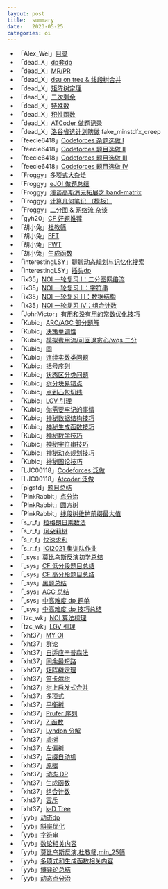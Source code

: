 ```yaml
---
layout: post
title:  summary
date:   2023-05-25
categories: oi
---
```


*   「Alex_Wei」[目录](https://www.cnblogs.com/alex-wei)
*   「dead_X」[dp套dp](https://www.cnblogs.com/dead-X/p/14274671.html)
*   「dead_X」[MR/PR](https://www.cnblogs.com/dead-X/p/14274683.html)
*   「dead_X」[dsu on tree & 线段树合并](https://www.cnblogs.com/dead-X/p/14274688.html)
*   「dead_X」[矩阵树定理](https://www.cnblogs.com/dead-X/p/matrix-tree.html)
*   「dead_X」[二次剩余](https://www.cnblogs.com/dead-X/p/mod-sqrt.html)
*   「dead_X」[特殊数](https://www.cnblogs.com/dead-X/p/14339587.html)
*   「dead_X」[积性函数](https://www.cnblogs.com/dead-X/p/14759164.html)
*   「dead_X」[ATCoder 做题记录](https://www.cnblogs.com/dead-X/p/15438816.html)
*   「dead_X」[洛谷省选计划瞎做](https://www.cnblogs.com/dead-X/protected/p/17007384.html) fake_minstdfx_creep
*   「feecle6418」[Codeforces 杂题选做 I](https://www.luogu.com.cn/blog/feecle6418/codeforces-za-ti-xuan-zuo-i)
*   「feecle6418」[Codeforces 题目选做 II](https://www.luogu.com.cn/blog/feecle6418/codeforces-ti-mu-xuan-zuo-ii)
*   「feecle6418」[Codeforces 题目选做 III](https://www.luogu.com.cn/blog/feecle6418/codeforces-ti-mu-xuan-zuo-iii)
*   「feecle6418」[Codeforces 题目选做 IV](https://www.luogu.com.cn/blog/feecle6418/codeforces-ti-mu-xuan-zuo-iv)
*   「Froggy」[多项式大杂烩](https://www.luogu.com.cn/blog/froggy/duo-xiang-shi-tai-za-hui)
*   「Froggy」[eJOI 做题总结](https://www.luogu.com.cn/blog/froggy/ejoi-zuo-ti-zong-jie)
*   「Froggy」[浅谈高斯消元拓展之 band-matrix](https://www.luogu.com.cn/blog/froggy/qian-tan-gao-si-xiao-yuan-ta-zhan-zhi-band-matrix)
*   「Froggy」[计算几何笔记 （模板）](https://www.luogu.com.cn/blog/froggy/ji-suan-ji-he-bi-ji)
*   「Froggy」[二分图 & 网络流 杂谈](https://www.luogu.com.cn/blog/froggy/sb-flow)
*   「gyh20」[CF 好题推荐](https://www.luogu.com.cn/blog/gyh20/post-60-ti-jin-jie-ji-hua)
*   「胡小兔」[杜教筛](https://www.cnblogs.com/RabbitHu/p/9154403.html)
*   「胡小兔」[FFT](https://www.cnblogs.com/RabbitHu/p/FFT.html)
*   「胡小兔」[FWT](https://www.cnblogs.com/RabbitHu/p/9182047.html)
*   「胡小兔」[生成函数](https://www.cnblogs.com/RabbitHu/p/9178645.html)
*   「interestingLSY」[聊聊动态规划与记忆化搜索](https://www.luogu.com.cn/blog/interestingLSY/memdfs-and-dp)
*   「interestingLSY」[插头dp](https://www.luogu.com.cn/blog/interestingLSY/cha-tou-dp-zong-jie)
*   「ix35」[NOI 一轮复习 I：二分图网络流](https://www.luogu.com.cn/blog/ix-35/noi-yi-lun-fu-xi-i-er-fen-tu-wang-lao-liu)
*   「ix35」[NOI 一轮复习 II：字符串](https://www.luogu.com.cn/blog/ix-35/noi-yi-lun-fu-xi-ii-zi-fu-chuan)
*   「ix35」[NOI 一轮复习 III：数据结构](https://www.luogu.com.cn/blog/ix-35/noi-yi-lun-fu-xi-iii-shuo-ju-jie-gou)
*   「ix35」[NOI 一轮复习 IV：组合计数](https://www.luogu.com.cn/blog/ix-35/noi-yi-lun-fu-xi-iv-zu-ge-ji-shuo)
*   「JohnVictor」[有用和没有用的常数优化技巧](https://www.luogu.com.cn/blog/JohnVictor/you-yong-hu-mei-you-yong-di-chang-shuo-you-hua-ji-qiao)
*   「Kubic」[ARC/AGC 部分题解](https://www.luogu.com.cn/blog/119621/agc-bu-fen-ti-xie)
*   「Kubic」[决策单调性](https://www.luogu.com.cn/blog/119621/jue-ce-dan-diao-xing)
*   「Kubic」[模拟费用流/可回退贪心/wqs 二分](https://www.luogu.com.cn/blog/119621/mu-ni-fei-yong-liu-ke-hui-tui-tan-xin-wqs-er-fen)
*   「Kubic」[圆](https://www.luogu.com.cn/blog/119621/post-yuan)
*   「Kubic」[连续实数类问题](https://www.luogu.com.cn/blog/119621/lian-xu-shi-shuo-lei-wen-ti-di-ji-zhong-xie-jue-fang-an)
*   「Kubic」[括号序列](https://www.luogu.com.cn/blog/119621/kuo-hao-xu-lie-wen-ti)
*   「Kubic」[状态区分类问题](https://www.luogu.com.cn/blog/119621/zhuang-tai-ou-fen-lei-wen-ti)
*   「Kubic」[树分块易错点](https://www.luogu.com.cn/blog/119621/shu-fen-kuai-yi-cuo-dian)
*   「Kubic」[点到凸包切线](https://www.luogu.com.cn/blog/119621/dian-dao-tu-bao-qie-xian)
*   「Kubic」[LGV 引理](https://www.luogu.com.cn/blog/119621/lgv-yin-li)
*   「Kubic」[你需要牢记的事情](https://www.luogu.com.cn/blog/119621/ni-xu-yao-lao-ji-di-shi-qing-post)
*   「Kubic」[神秘数据结构技巧](https://www.luogu.com.cn/blog/119621/shen-mi-shuo-ju-jie-gou-ji-qiao)
*   「Kubic」[神秘生成函数技巧](https://www.luogu.com.cn/blog/119621/shen-mi-sheng-cheng-han-shuo-ji-qiao)
*   「Kubic」[神秘数学技巧](https://www.luogu.com.cn/blog/119621/shen-mi-shuo-xue-ji-qiao)
*   「Kubic」[神秘字符串技巧](https://www.luogu.com.cn/blog/119621/shen-mi-zi-fu-chuan-ji-qiao)
*   「Kubic」[神秘动态规划技巧](https://www.luogu.com.cn/blog/119621/shen-mi-dong-tai-gui-hua-ji-qiao)
*   「Kubic」[神秘图论技巧](https://www.luogu.com.cn/blog/119621/shen-mi-tu-lun-ji-qiao)
*   「LJC00118」[Codeforces 泛做](https://www.cnblogs.com/LJC00118/p/13584464.html)
*   「LJC00118」[Atcoder 泛做](https://www.cnblogs.com/LJC00118/p/13646170.html)
*   「pigstd」[题目总结](https://www.cnblogs.com/juruo-pigstd/p/14631590.html)
*   「PinkRabbit」[点分治](https://www.cnblogs.com/PinkRabbit/p/8593080.html)
*   「PinkRabbit」[圆方树](https://www.cnblogs.com/PinkRabbit/p/Introduction-to-Block-Forest.html)
*   「PinkRabbit」[线段树维护前缀最大值](https://www.cnblogs.com/PinkRabbit/p/Segment-Tree-and-Prefix-Maximums.html)
*   「s_r_f」[拉格朗日乘数法](https://www.cnblogs.com/s-r-f/p/13581243.html)
*   「s_r_f」[珂朵莉树](https://www.cnblogs.com/s-r-f/p/13581247.html)
*   「s_r_f」[快速求和](https://www.cnblogs.com/s-r-f/p/13581250.html)
*   「s_r_f」[IOI2021 集训队作业](https://www.cnblogs.com/s-r-f/p/13805137.html)
*   「_sys」[莫比乌斯反演初学总结](https://www.luogu.com.cn/blog/sysblogs/solution-p3455)
*   「_sys」[CF 低分段题目总结](https://www.luogu.com.cn/blog/sysblogs/cf-di-fen-duan-ti-mu-zong-jie)
*   「_sys」[CF 高分段题目总结](https://www.luogu.com.cn/blog/sysblogs/cf-high-difficulty-summary)
*   「_sys」[黑题总结](https://www.luogu.com.cn/blog/sysblogs/luogu-high-difficulty-summary)
*   「_sys」[AGC 总结](https://www.luogu.com.cn/blog/sysblogs/agc-gao-fen-duan-ti-mu-zong-jie)
*   「_sys」[中高难度 dp 题单](https://www.luogu.com.cn/blog/sysblogs/dp-list)
*   「_sys」[中高难度 dp 技巧总结](https://www.luogu.com.cn/blog/sysblogs/dp-tricks)
*   「tzc_wk」[NOI 算法梳理](https://www.cnblogs.com/tzcwk/p/NOI-suanfa-shuli.html)
*   「tzc_wk」[LGV 引理](https://www.cnblogs.com/tzcwk/p/lgv-lemma.html)
*   「xht37」[MY OI](https://www.xht37.com/my-oi/)
*   「xht37」[群论](https://www.xht37.com/%e7%be%a4%e8%ae%ba-%e5%ad%a6%e4%b9%a0%e7%ac%94%e8%ae%b0/)
*   「xht37」[自适应辛普森法](https://www.xht37.com/%e8%87%aa%e9%80%82%e5%ba%94%e8%be%9b%e6%99%ae%e6%a3%ae%e6%b3%95-%e5%ad%a6%e4%b9%a0%e7%ac%94%e8%ae%b0/)
*   「xht37」[同余最短路](https://www.xht37.com/%e5%90%8c%e4%bd%99%e6%9c%80%e7%9f%ad%e8%b7%af-%e5%ad%a6%e4%b9%a0%e7%ac%94%e8%ae%b0/)
*   「xht37」[矩阵树定理](https://www.xht37.com/%e7%9f%a9%e9%98%b5%e6%a0%91%e5%ae%9a%e7%90%86-%e5%ad%a6%e4%b9%a0%e7%ac%94%e8%ae%b0/)
*   「xht37」[笛卡尔树](https://www.xht37.com/%e7%ac%9b%e5%8d%a1%e5%b0%94%e6%a0%91-%e5%ad%a6%e4%b9%a0%e7%ac%94%e8%ae%b0/)
*   「xht37」[树上启发式合并](https://www.xht37.com/%e6%a0%91%e4%b8%8a%e5%90%af%e5%8f%91%e5%bc%8f%e5%90%88%e5%b9%b6-%e5%ad%a6%e4%b9%a0%e7%ac%94%e8%ae%b0/)
*   「xht37」[多项式](https://www.xht37.com/%e5%a4%9a%e9%a1%b9%e5%bc%8f-%e5%ad%a6%e4%b9%a0%e7%ac%94%e8%ae%b0/)
*   「xht37」[平衡树](https://www.xht37.com/%e5%b9%b3%e8%a1%a1%e6%a0%91%e5%ad%a6%e4%b9%a0%e7%ac%94%e8%ae%b0/)
*   「xht37」[Prufer 序列](https://www.xht37.com/prufer-%e5%ba%8f%e5%88%97-%e5%ad%a6%e4%b9%a0%e7%ac%94%e8%ae%b0/)
*   「xht37」[Z 函数](https://www.xht37.com/z-%e5%87%bd%e6%95%b0-%e5%ad%a6%e4%b9%a0%e7%ac%94%e8%ae%b0/)
*   「xht37」[Lyndon 分解](https://www.xht37.com/lyndon-%e5%88%86%e8%a7%a3-%e5%ad%a6%e4%b9%a0%e7%ac%94%e8%ae%b0/)
*   「xht37」[虚树](https://www.xht37.com/%e8%99%9a%e6%a0%91-%e5%ad%a6%e4%b9%a0%e7%ac%94%e8%ae%b0/)
*   「xht37」[左偏树](https://www.xht37.com/%e5%b7%a6%e5%81%8f%e6%a0%91-%e5%ad%a6%e4%b9%a0%e7%ac%94%e8%ae%b0/)
*   「xht37」[后缀自动机](https://www.xht37.com/%e5%90%8e%e7%bc%80%e8%87%aa%e5%8a%a8%e6%9c%ba-%e5%ad%a6%e4%b9%a0%e7%ac%94%e8%ae%b0/)
*   「xht37」[原根](https://www.xht37.com/%e5%8e%9f%e6%a0%b9-%e5%ad%a6%e4%b9%a0%e7%ac%94%e8%ae%b0/)
*   「xht37」[动态 DP](https://www.xht37.com/%e5%8a%a8%e6%80%81-dp-%e5%ad%a6%e4%b9%a0%e7%ac%94%e8%ae%b0/)
*   「xht37」[生成函数](https://www.xht37.com/%e7%94%9f%e6%88%90%e5%87%bd%e6%95%b0-%e5%ad%a6%e4%b9%a0%e7%ac%94%e8%ae%b0/)
*   「xht37」[组合计数](https://www.xht37.com/%e7%bb%84%e5%90%88%e8%ae%a1%e6%95%b0-%e5%ad%a6%e4%b9%a0%e7%ac%94%e8%ae%b0/)
*   「xht37」[容斥](https://www.xht37.com/%e5%ae%b9%e6%96%a5-%e5%ad%a6%e4%b9%a0%e7%ac%94%e8%ae%b0/)
*   「xht37」[k-D Tree](https://www.xht37.com/k-d-tree-%e5%ad%a6%e4%b9%a0%e7%ac%94%e8%ae%b0/)
*   「yyb」[动态dp](https://www.cnblogs.com/cjyyb/p/10571095.html)
*   「yyb」[斜率优化](https://www.cnblogs.com/cjyyb/p/10549560.html)
*   「yyb」[字符串](https://www.cnblogs.com/cjyyb/p/10185074.html)
*   「yyb」[数论相关内容](https://www.cnblogs.com/cjyyb/p/10173969.html)
*   「yyb」[莫比乌斯反演,杜教筛,min_25筛](https://www.cnblogs.com/cjyyb/p/10169190.html)
*   「yyb」[多项式和生成函数相关内容](https://www.cnblogs.com/cjyyb/p/10132855.html)
*   「yyb」[博弈论总结](https://www.cnblogs.com/cjyyb/p/9495131.html)
*   「yyb」[动态点分治](https://www.cnblogs.com/cjyyb/p/9316025.html)